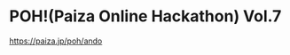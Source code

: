POH!(Paiza Online Hackathon) Vol.7
==================================
  
https://paiza.jp/poh/ando    
  
  
